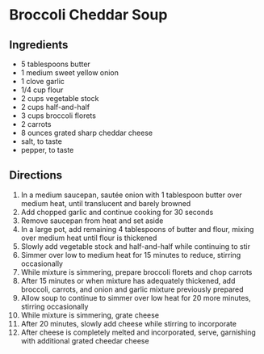 # Broccoli Cheddar Soup

## Ingredients 

* 5 tablespoons butter
* 1 medium sweet yellow onion
* 1 clove garlic
* 1/4 cup flour
* 2 cups vegetable stock
* 2 cups half-and-half
* 3 cups broccoli florets
* 2 carrots
* 8 ounces grated sharp cheddar cheese
* salt, to taste
* pepper, to taste

## Directions

1. In a medium saucepan, sautée onion with 1 tablespoon butter over medium heat, until translucent and barely browned
1. Add chopped garlic and continue cooking for 30 seconds
1. Remove saucepan from heat and set aside
1. In a large pot, add remaining 4 tablespoons of butter and flour, mixing over medium heat until flour is thickened
1. Slowly add vegetable stock and half-and-half while continuing to stir
1. Simmer over low to medium heat for 15 minutes to reduce, stirring occasionally
1. While mixture is simmering, prepare broccoli florets and chop carrots
1. After 15 minutes or when mixture has adequately thickened, add broccoli, carrots, and onion and garlic mixture previously prepared
1. Allow soup to continue to simmer over low heat for 20 more minutes, stirring occasionally
1. While mixture is simmering, grate cheese
1. After 20 minutes, slowly add cheese while stirring to incorporate
1. After cheese is completely melted and incorporated, serve, garnishing with additional grated cheedar cheese 
